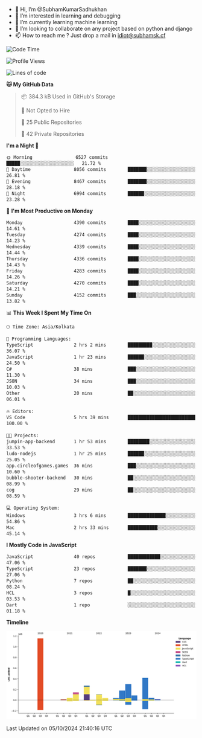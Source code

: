 - 👋 Hi, I’m @SubhamKumarSadhukhan
- 👀 I’m interested in learning and debugging
- 🌱 I’m currently learning machine learning
- 💞️ I’m looking to collaborate on any project based on python and django
- 📫 How to reach me ?
      Just drop a mail in idiot@subhamsk.cf

<!---
SubhamKumarSadhukhan/SubhamKumarSadhukhan is a ✨ special ✨ repository because its `README.md` (this file) appears on your GitHub profile.
You can click the Preview link to take a look at your changes.
--->


<!--START_SECTION:waka-->
![Code Time](http://img.shields.io/badge/Code%20Time-2%2C553%20hrs%2056%20mins-blue)

![Profile Views](http://img.shields.io/badge/Profile%20Views-5-blue)

![Lines of code](https://img.shields.io/badge/From%20Hello%20World%20I%27ve%20Written-2.8%20million%20lines%20of%20code-blue)

**🐱 My GitHub Data** 

> 📦 384.3 kB Used in GitHub's Storage 
 > 
> 🚫 Not Opted to Hire
 > 
> 📜 25 Public Repositories 
 > 
> 🔑 42 Private Repositories 
 > 
**I'm a Night 🦉** 

```text
🌞 Morning                6527 commits        █████░░░░░░░░░░░░░░░░░░░░   21.72 % 
🌆 Daytime                8056 commits        ███████░░░░░░░░░░░░░░░░░░   26.81 % 
🌃 Evening                8467 commits        ███████░░░░░░░░░░░░░░░░░░   28.18 % 
🌙 Night                  6994 commits        ██████░░░░░░░░░░░░░░░░░░░   23.28 % 
```
📅 **I'm Most Productive on Monday** 

```text
Monday                   4390 commits        ████░░░░░░░░░░░░░░░░░░░░░   14.61 % 
Tuesday                  4274 commits        ████░░░░░░░░░░░░░░░░░░░░░   14.23 % 
Wednesday                4339 commits        ████░░░░░░░░░░░░░░░░░░░░░   14.44 % 
Thursday                 4336 commits        ████░░░░░░░░░░░░░░░░░░░░░   14.43 % 
Friday                   4283 commits        ████░░░░░░░░░░░░░░░░░░░░░   14.26 % 
Saturday                 4270 commits        ████░░░░░░░░░░░░░░░░░░░░░   14.21 % 
Sunday                   4152 commits        ███░░░░░░░░░░░░░░░░░░░░░░   13.82 % 
```


📊 **This Week I Spent My Time On** 

```text
🕑︎ Time Zone: Asia/Kolkata

💬 Programming Languages: 
TypeScript               2 hrs 2 mins        █████████░░░░░░░░░░░░░░░░   36.07 % 
JavaScript               1 hr 23 mins        ██████░░░░░░░░░░░░░░░░░░░   24.50 % 
C#                       38 mins             ███░░░░░░░░░░░░░░░░░░░░░░   11.30 % 
JSON                     34 mins             ███░░░░░░░░░░░░░░░░░░░░░░   10.03 % 
Other                    20 mins             ██░░░░░░░░░░░░░░░░░░░░░░░   06.01 % 

🔥 Editors: 
VS Code                  5 hrs 39 mins       █████████████████████████   100.00 % 

🐱‍💻 Projects: 
jumpin-app-backend       1 hr 53 mins        ████████░░░░░░░░░░░░░░░░░   33.53 % 
ludo-nodejs              1 hr 25 mins        ██████░░░░░░░░░░░░░░░░░░░   25.05 % 
app.circleofgames.games  36 mins             ███░░░░░░░░░░░░░░░░░░░░░░   10.60 % 
bubble-shooter-backend   30 mins             ██░░░░░░░░░░░░░░░░░░░░░░░   08.99 % 
cog                      29 mins             ██░░░░░░░░░░░░░░░░░░░░░░░   08.59 % 

💻 Operating System: 
Windows                  3 hrs 6 mins        ██████████████░░░░░░░░░░░   54.86 % 
Mac                      2 hrs 33 mins       ███████████░░░░░░░░░░░░░░   45.14 % 
```

**I Mostly Code in JavaScript** 

```text
JavaScript               40 repos            ████████████░░░░░░░░░░░░░   47.06 % 
TypeScript               23 repos            ███████░░░░░░░░░░░░░░░░░░   27.06 % 
Python                   7 repos             ██░░░░░░░░░░░░░░░░░░░░░░░   08.24 % 
HCL                      3 repos             █░░░░░░░░░░░░░░░░░░░░░░░░   03.53 % 
Dart                     1 repo              ░░░░░░░░░░░░░░░░░░░░░░░░░   01.18 % 
```



**Timeline**

![Lines of Code chart](https://raw.githubusercontent.com/SubhamKumarSadhukhan/SubhamKumarSadhukhan/main/assets/bar_graph.png)


 Last Updated on 05/10/2024 21:40:16 UTC
<!--END_SECTION:waka-->
